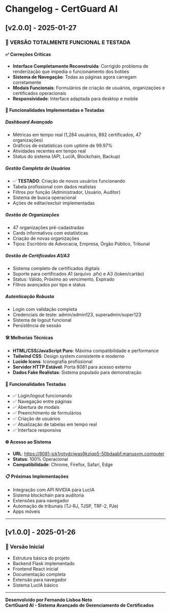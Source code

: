 # Changelog - CertGuard AI

## [v2.0.0] - 2025-01-27

### 🎉 VERSÃO TOTALMENTE FUNCIONAL E TESTADA

#### ✅ Correções Críticas
- **Interface Completamente Reconstruída**: Corrigido problema de renderização que impedia o funcionamento dos botões
- **Sistema de Navegação**: Todas as páginas agora carregam corretamente
- **Modais Funcionais**: Formulários de criação de usuários, organizações e certificados operacionais
- **Responsividade**: Interface adaptada para desktop e mobile

#### 🚀 Funcionalidades Implementadas e Testadas

##### **Dashboard Avançado**
- Métricas em tempo real (1,284 usuários, 892 certificados, 47 organizações)
- Gráficos de estatísticas com uptime de 99.97%
- Atividades recentes em tempo real
- Status do sistema (API, LucIA, Blockchain, Backup)

##### **Gestão Completa de Usuários**
- ✅ **TESTADO**: Criação de novos usuários funcionando
- Tabela profissional com dados realistas
- Filtros por função (Administrador, Usuário, Auditor)
- Sistema de busca operacional
- Ações de editar/excluir implementadas

##### **Gestão de Organizações**
- 47 organizações pré-cadastradas
- Cards informativos com estatísticas
- Criação de novas organizações
- Tipos: Escritório de Advocacia, Empresa, Órgão Público, Tribunal

##### **Gestão de Certificados A1/A3**
- Sistema completo de certificados digitais
- Suporte para certificados A1 (arquivo .pfx) e A3 (token/cartão)
- Status: Válido, Próximo ao vencimento, Expirado
- Filtros avançados por tipo e status

##### **Autenticação Robusta**
- Login com validação completa
- Credenciais de teste: admin/admin123, superadmin/super123
- Sistema de logout funcional
- Persistência de sessão

#### 🛠️ Melhorias Técnicas
- **HTML/CSS/JavaScript Puro**: Máxima compatibilidade e performance
- **Tailwind CSS**: Design system consistente e moderno
- **Lucide Icons**: Iconografia profissional
- **Servidor HTTP Estável**: Porta 8081 para acesso externo
- **Dados Fake Realistas**: Sistema populado para demonstração

#### 🎯 Funcionalidades Testadas
- ✅ Login/logout funcionando
- ✅ Navegação entre páginas
- ✅ Abertura de modais
- ✅ Preenchimento de formulários
- ✅ Criação de usuários
- ✅ Atualização de tabelas em tempo real
- ✅ Interface responsiva

#### 🌐 Acesso ao Sistema
- **URL**: https://8081-ick1rotydcjwas9kzjqp5-50bdaabf.manusvm.computer
- **Status**: 100% Operacional
- **Compatibilidade**: Chrome, Firefox, Safari, Edge

#### 📋 Próximas Implementações
- Integração com API NVIDIA para LucIA
- Sistema blockchain para auditoria
- Extensões para navegador
- Automação de tribunais (TJ-RJ, TJSP, TRF-2, PJe)
- Apps móveis

---

## [v1.0.0] - 2025-01-26

### 🎯 Versão Inicial
- Estrutura básica do projeto
- Backend Flask implementado
- Frontend React inicial
- Documentação completa
- Extensão para navegador
- Sistema LucIA básico

---

**Desenvolvido por Fernando Lisboa Neto**  
**CertGuard AI - Sistema Avançado de Gerenciamento de Certificados**

